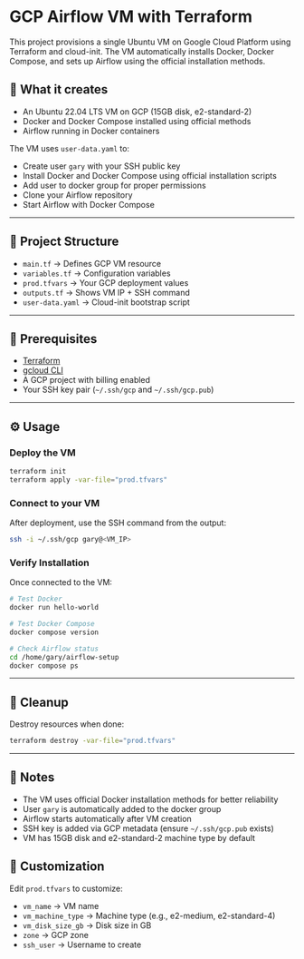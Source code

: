 # GCP Airflow VM with Terraform

This project provisions a single Ubuntu VM on Google Cloud Platform using Terraform and cloud-init. The VM automatically installs Docker, Docker Compose, and sets up Airflow using the official installation methods.

## 🚀 What it creates
- An Ubuntu 22.04 LTS VM on GCP (15GB disk, e2-standard-2)
- Docker and Docker Compose installed using official methods
- Airflow running in Docker containers

The VM uses `user-data.yaml` to:
- Create user `gary` with your SSH public key
- Install Docker and Docker Compose using official installation scripts
- Add user to docker group for proper permissions
- Clone your Airflow repository
- Start Airflow with Docker Compose

---

## 📂 Project Structure
- `main.tf` → Defines GCP VM resource
- `variables.tf` → Configuration variables
- `prod.tfvars` → Your GCP deployment values
- `outputs.tf` → Shows VM IP + SSH command
- `user-data.yaml` → Cloud-init bootstrap script

---

## 🔑 Prerequisites
- [Terraform](https://developer.hashicorp.com/terraform/downloads)
- [gcloud CLI](https://cloud.google.com/sdk/docs/install)
- A GCP project with billing enabled
- Your SSH key pair (`~/.ssh/gcp` and `~/.ssh/gcp.pub`)

---

## ⚙️ Usage

### Deploy the VM
```bash
terraform init
terraform apply -var-file="prod.tfvars"
```

### Connect to your VM
After deployment, use the SSH command from the output:
```bash
ssh -i ~/.ssh/gcp gary@<VM_IP>
```

### Verify Installation
Once connected to the VM:
```bash
# Test Docker
docker run hello-world

# Test Docker Compose
docker compose version

# Check Airflow status
cd /home/gary/airflow-setup
docker compose ps
```

---

## 🧹 Cleanup
Destroy resources when done:
```bash
terraform destroy -var-file="prod.tfvars"
```

---

## 📌 Notes
- The VM uses official Docker installation methods for better reliability
- User `gary` is automatically added to the docker group
- Airflow starts automatically after VM creation
- SSH key is added via GCP metadata (ensure `~/.ssh/gcp.pub` exists)
- VM has 15GB disk and e2-standard-2 machine type by default

## 🔧 Customization
Edit `prod.tfvars` to customize:
- `vm_name` → VM name
- `vm_machine_type` → Machine type (e.g., e2-medium, e2-standard-4)
- `vm_disk_size_gb` → Disk size in GB
- `zone` → GCP zone
- `ssh_user` → Username to create